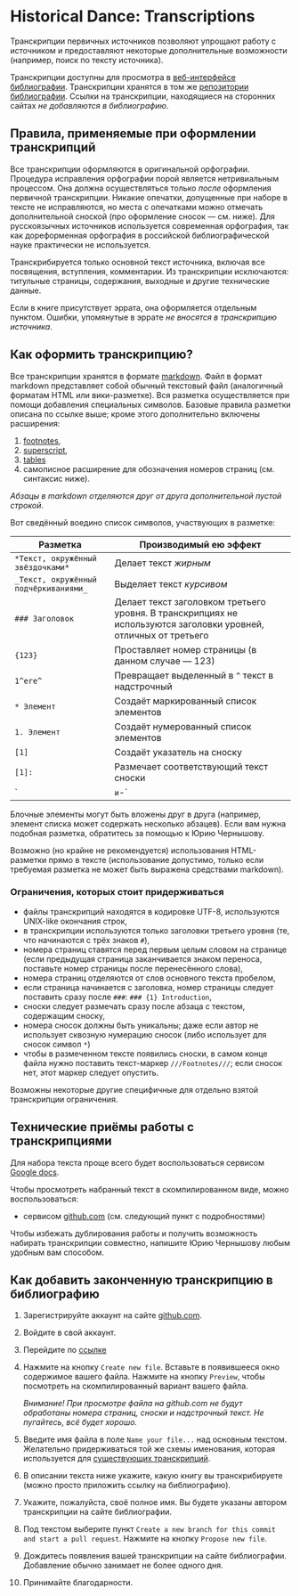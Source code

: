 # Historical Dance: Transcriptions

Транскрипции первичных источников позволяют упрощают работу с источником и предоставляют некоторые дополнительные возможности (например, поиск по тексту источника).

Транскрипции доступны для просмотра в [веб-интерфейсе библиографии](https://bib.hda.org.ru). Транскрипции хранятся в том же [репозитории библиографии](https://github.com/hda-technical/dancebooks). Ссылки на транскрипции, находящиеся на сторонних сайтах *не добавляются в библиографию*.

## Правила, применяемые при оформлении транскрипций

Все транскрипции оформляются в оригинальной орфографии. Процедура исправления орфографии порой является нетривиальным процессом. Она должна осуществляться только _после_ оформления первичной транскрипции. Никакие опечатки, допущенные при наборе в тексте не исправляются, но места с опечатками можно отмечать дополнительной сноской (про оформление сносок — см. ниже). Для русскоязычных источников используется современная орфография, так как дореформенная орфография в российской библиографической науке практически не используется.

Транскрибируется только основной текст источника, включая все посвящения, вступления, комментарии. Из транскрипции исключаются: титульные страницы, содержания, выходные и другие технические данные.

Если в книге присутствует эррата, она оформляется отдельным пунктом. Ошибки, упомянутые в эррате *не вносятся в транскрипцию источника*.

## Как оформить транскрипцию?

Все транскрипции хранятся в формате [markdown](http://daringfireball.net/projects/markdown/syntax). Файл в формат markdown представляет собой обычный текстовый файл (аналогичный форматам HTML или вики-разметке). Вся разметка осуществляется при помощи добавления специальных символов. Базовые правила разметки описана по ссылке выше; кроме этого дополнительно включены расширения:

1. [footnotes](http://pythonhosted.org/Markdown/extensions/footnotes.html), 
2. [superscript](https://pypi.python.org/pypi/MarkdownSuperscript), 
3. [tables](http://pythonhosted.org/Markdown/extensions/tables.html)
4. самописное расширение для обозначения номеров страниц (см. синтаксис ниже).

*Абзацы в markdown отделяются друг от друга дополнительной пустой строкой*.

Вот сведённый воедино список символов, участвующих в разметке:

| Разметка | Производимый ею эффект |
| -------- | ---------------------- |
| `*Текст, окружённый звёздочками*` | Делает текст *жирным* |
| `_Текст, окружённый подчёркиваниями_` | Выделяет текст _курсивом_ |
| `### Заголовок` | Делает текст заголовком третьего уровня. В транскрипциях не используются заголовки уровней, отличных от третьего |
| `{123}` | Проставляет номер страницы (в данном случае — 123) |
| `1^ere^` | Превращает выделенный в `^` текст в надстрочный |
| `* Элемент` | Создаёт маркированный список элементов |
| `1. Элемент` | Создаёт нумерованный список элементов |
| `[1]` | Создаёт указатель на сноску |
| `[1]:` | Размечает соответствующий текст сноски |
| `|` и `-` | Используется для разметки таблиц. См. [документацию по синтаксису](http://pythonhosted.org/Markdown/extensions/tables.html) и [пример](https://raw.githubusercontent.com/hda-technical/dancebooks/master/transcriptions/[1839, ru] А. Максин - Изучение бальных танцев.md) |

Блочные элементы могут быть вложены друг в друга (например, элемент списка может содержать несколько абзацев). Если вам нужна подобная разметка, обратитесь за помощью к Юрию Чернышову.

Возможно (но крайне не рекомендуется) использования HTML-разметки прямо в тексте (использование допустимо, только если требуемая разметка не может быть выражена средствами markdown).

### Ограничения, которых стоит придерживаться 

* файлы транскрипций находятся в кодировке UTF-8, используются UNIX-like окончания строк,
* в транскрипции используются только заголовки третьего уровня (те, что начинаются с трёх знаков `#`),
* номера страниц ставятся перед первым целым словом на странице (если предыдущая страница заканчивается знаком переноса, поставьте номер страницы после перенесённого слова),
* номера страниц отделяются от слов основного текста пробелом,
* если страница начинается с заголовка, номер страницы следует поставить сразу после `###`: `### {1} Introduction`,
* сноски следует размечать сразу после абзаца с текстом, содержащим сноску,
* номера сносок должны быть уникальны; даже если автор не использует сквозную нумерацию сносок (либо использует для сносок символ `*`)
* чтобы в размеченном тексте появились сноски, в самом конце файла нужно поставить текст-маркер `///Footnotes///`; если сносок нет, этот маркер следует опустить.

Возможны некоторые другие специфичные для отдельно взятой транскрипции ограничения.

## Технические приёмы работы с транскрипциями

Для набора текста проще всего будет воспользоваться сервисом [Google docs](https://docs.google.com/).

Чтобы просмотреть набранный текст в скомпилированном виде, можно воспользоваться:

* сервисом [github.com](https://github.com) (см. следующий пункт с подробностями)

Чтобы избежать дублирования работы и получить возможность набирать транскрипции совместно, напишите Юрию Чернышову любым удобным вам способом.

## Как добавить законченную транскрипцию в библиографию

1. Зарегистрируйте аккаунт на сайте [github.com](https://github.com).
2. Войдите в свой аккаунт.
3. Перейдите по [ссылке](https://github.com/hda-technical/dancebooks/tree/master/transcriptions)
4. 
	Нажмите на кнопку `Create new file`. Вставьте в появившееся окно содержимое вашего файла. Нажмите на кнопку `Preview`, чтобы посмотреть на скомпилированный вариант вашего файла. 
	
	*Внимание! При просмотре файла на github.com не будут обработаны номера страниц, сноски и надстрочный текст. Не пугайтесь, всё будет хорошо.*
5. Введите имя файла в поле `Name your file...` над основным текстом. Желательно придерживаться той же схемы именования, которая используется для [существующих транскрипций](https://github.com/hda-technical/dancebooks/tree/master/transcriptions).
5. В описании текста ниже укажите, какую книгу вы транскрибируете (можно просто приложить ссылку на библиографию).
6. Укажите, пожалуйста, своё полное имя. Вы будете указаны автором транскрипции на сайте библиографии.
7. Под текстом выберите пункт `Create a new branch for this commit and start a pull request`. Нажмите на кнопку `Propose new file`.
8. Дождитесь появления вашей транскрипции на сайте библиографии. Добавление обычно занимает не более одного дня.
9. Принимайте благодарности.
